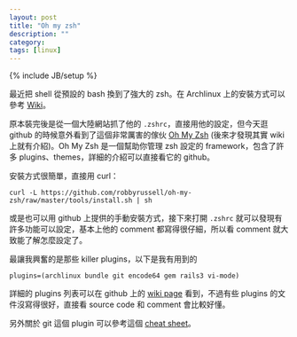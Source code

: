 ```yaml
---
layout: post
title: "Oh my zsh"
description: ""
category: 
tags: [linux]
---
```

{% include JB/setup %}

最近把 shell 從預設的 bash 換到了強大的 zsh。在 Archlinux 上的安裝方式可以參考 [Wiki](https://wiki.archlinux.org/index.php/Zsh)。

原本裝完後是從一個大陸網站抓了他的 `.zshrc`，直接用他的設定，但今天逛 github 的時候意外看到了這個非常厲害的傢伙 [Oh My Zsh](https://github.com/robbyrussell/oh-my-zsh) (後來才發現其實 wiki 上就有介紹)。Oh My Zsh 是一個幫助你管理 zsh 設定的 framework，包含了許多 plugins、themes，詳細的介紹可以直接看它的 github。

安裝方式很簡單，直接用 curl：

    curl -L https://github.com/robbyrussell/oh-my-zsh/raw/master/tools/install.sh | sh

或是也可以用 github 上提供的手動安裝方式，接下來打開 `.zshrc` 就可以發現有許多功能可以設定，基本上他的 comment 都寫得很仔細，所以看 comment 就大致能了解怎麼設定了。

最讓我興奮的是那些 killer plugins，以下是我有用到的

    plugins=(archlinux bundle git encode64 gem rails3 vi-mode)

詳細的 plugins 列表可以在 github 上的 [wiki page](https://github.com/robbyrussell/oh-my-zsh/wiki/PluginS) 看到，不過有些 plugins 的文件沒寫得很好，直接看 source code 和 comment 會比較好懂。

另外關於 git 這個 plugin 可以參考這個 [cheat sheet](http://jasonm23.github.com/oh-my-git-aliases.html)。
